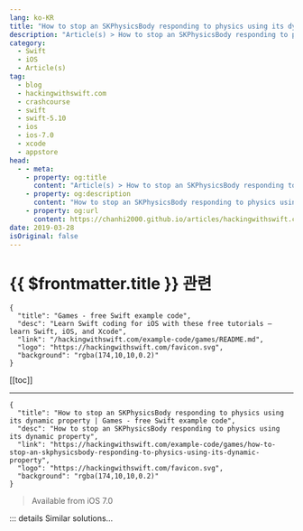 ```yaml
---
lang: ko-KR
title: "How to stop an SKPhysicsBody responding to physics using its dynamic property"
description: "Article(s) > How to stop an SKPhysicsBody responding to physics using its dynamic property"
category:
  - Swift
  - iOS
  - Article(s)
tag: 
  - blog
  - hackingwithswift.com
  - crashcourse
  - swift
  - swift-5.10
  - ios
  - ios-7.0
  - xcode
  - appstore
head:
  - - meta:
    - property: og:title
      content: "Article(s) > How to stop an SKPhysicsBody responding to physics using its dynamic property"
    - property: og:description
      content: "How to stop an SKPhysicsBody responding to physics using its dynamic property"
    - property: og:url
      content: https://chanhi2000.github.io/articles/hackingwithswift.com/example-code/games/how-to-stop-an-skphysicsbody-responding-to-physics-using-its-dynamic-property.html
date: 2019-03-28
isOriginal: false
---
```


# {{ $frontmatter.title }} 관련

```component VPCard
{
  "title": "Games - free Swift example code",
  "desc": "Learn Swift coding for iOS with these free tutorials – learn Swift, iOS, and Xcode",
  "link": "/hackingwithswift.com/example-code/games/README.md",
  "logo": "https://hackingwithswift.com/favicon.svg",
  "background": "rgba(174,10,10,0.2)"
}
```

[[toc]]

---

```component VPCard
{
  "title": "How to stop an SKPhysicsBody responding to physics using its dynamic property | Games - free Swift example code",
  "desc": "How to stop an SKPhysicsBody responding to physics using its dynamic property",
  "link": "https://hackingwithswift.com/example-code/games/how-to-stop-an-skphysicsbody-responding-to-physics-using-its-dynamic-property",
  "logo": "https://hackingwithswift.com/favicon.svg",
  "background": "rgba(174,10,10,0.2)"
}
```

> Available from iOS 7.0

<!-- TODO: 작성 -->

<!-- 
Enabling physics in SpriteKit is just one line of code, but sometimes you want your physics to be a little more nuanced. For example, your player might have circle physics and should respond to gravity, whereas walls might have rectangle physics and not respond to gravity – they are there to be bounced off, but nothing more.

This problem is solved in SpriteKit by using the `isDynamic` property. It's `true` by default, which means that your objects respond to the world's environment as you would expect, but if you set it to be `false` then you get an object that has active physics but doesn't move as a result of those physics.

Here's an example:

```swift
let wall = SKSpriteNode(imageNamed: "wall")
wall.position = CGPoint(x: 512, y: 0)
wall.physicsBody = SKPhysicsBody(circleOfRadius: wall.size.width / 2.0)
wall.physicsBody?.isDynamic = false
addChild(wall)
```

-->

::: details Similar solutions…

<!--
/quick-start/swiftui/all-swiftui-property-wrappers-explained-and-compared">All SwiftUI property wrappers explained and compared 
/example-code/games/how-to-add-physics-to-an-skspritenode">How to add physics to an SKSpriteNode 
/example-code/games/how-to-debug-physics-in-a-spritekit-scene-using-showsphysics">How to debug physics in a SpriteKit scene using showsPhysics 
/example-code/games/how-to-add-pixel-perfect-physics-to-an-skspritenode">How to add pixel-perfect physics to an SKSpriteNode 
/quick-start/swiftui/how-to-use-dynamic-type-with-a-custom-font">How to use Dynamic Type with a custom font</a>
-->

